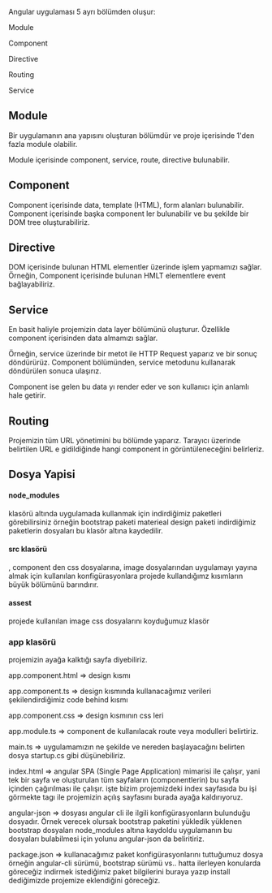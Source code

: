 Angular uygulaması 5 ayrı bölümden oluşur:

Module

Component

Directive

Routing

Service

## Module

Bir uygulamanın ana yapısını oluşturan bölümdür ve proje içerisinde 1'den fazla module olabilir.

Module içerisinde component, service, route, directive bulunabilir.

## Component

Component içerisinde data, template (HTML), form alanları bulunabilir. Component içerisinde başka component ler
bulunabilir ve bu şekilde bir DOM tree oluşturabiliriz.

## Directive

DOM içerisinde bulunan HTML elementler üzerinde işlem yapmamızı sağlar. Örneğin, Component içerisinde bulunan HMLT
elementlere event bağlayabiliriz.

## Service

En basit haliyle projemizin data layer bölümünü oluşturur. Özellikle component içerisinden data almamızı sağlar.

Örneğin, service üzerinde bir metot ile HTTP Request yaparız ve bir sonuç döndürürüz. Component bölümünden, service
metodunu kullanarak döndürülen sonuca ulaşırız.

Component ise gelen bu data yı render eder ve son kullanıcı için anlamlı hale getirir.

## Routing

Projemizin tüm URL yönetimini bu bölümde yaparız. Tarayıcı üzerinde belirtilen URL e gidildiğinde hangi component in
görüntüleneceğini belirleriz.

## Dosya Yapisi

#### node_modules

klasörü altında uygulamada kullanmak için indirdiğimiz paketleri görebilirsiniz örneğin bootstrap paketi materieal
design paketi indirdiğimiz paketlerin dosyaları bu klasör altına kaydedilir.

#### src klasörü

, component den css dosyalarına, image dosyalarından uygulamayı yayına almak için kullanılan konfigürasyonlara projede
kullandığımz kısımların büyük bölümünü barındırır.

#### assest

projede kullanılan image css dosyalarını koyduğumuz klasör

### app klasörü

projemizin ayağa kalktığı sayfa diyebiliriz.

app.component.html => design kısmı

app.component.ts => design kısmında kullanacağımız verileri şekilendirdiğimiz code behind kısmı

app.component.css => design kısmının css leri

app.module.ts => component de kullanılacak route veya modulleri belirtiriz.

main.ts => uygulamamızın ne şekilde ve nereden başlayacağını belirten dosya startup.cs gibi düşünebiliriz.

index.html => angular SPA (Single Page Application) mimarisi ile çalışır, yani tek bir sayfa ve oluşturulan tüm
sayfaların (componentlerin) bu sayfa içinden çağırılması ile çalışır. işte bizim projemizdeki index sayfasıda bu işi
görmekte <app-root></app-root> tagı ile projemizin açılış sayfasını burada ayağa kaldırıyoruz.

angular-json => dosyası angular cli ile ilgili konfigürasyonların bulunduğu dosyadır. Örnek verecek olursak bootstrap
paketini yükledik yüklenen bootstrap dosyaları node_modules altına kaydoldu uygulamanın bu dosyaları bulabilmesi için
yolunu angular-json da beliritiriz.

package.json => kullanacağımız paket konfigürasyonlarını tuttuğumuz dosya örneğin angular-cli sürümü, bootstrap sürümü
vs.. hatta ilerleyen konularda göreceğiz indirmek istediğimiz paket bilgilerini buraya yazıp install dediğimizde
projemize eklendiğini göreceğiz.
